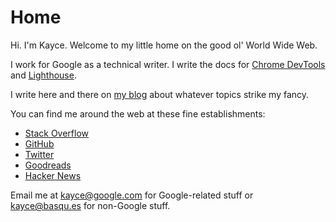 <h1>Home</h1>

<style>
  #summary {
    display: none;
  }
</style>

<p id="summary">
  The homepage of Kayce Basques.
</p>

Hi. I'm Kayce. Welcome to my little home on the good ol' World Wide Web.

I work for Google as a technical writer. I write the docs for
<a href="https://developers.google.com/web/tools/chrome-devtools"
   target="_blank" rel="noopener">Chrome DevTools</a> and
<a href="https://developers.google.com/web/tools/lighthouse"
   target="blank" rel="noopener">Lighthouse</a>.

I write here and there on [my blog](/blog/) about whatever topics strike my fancy.

You can find me around the web at these fine establishments:

* [Stack Overflow](https://stackoverflow.com/users/1669860/kayce-basques)
* [GitHub](https://github.com/kaycebasques)
* [Twitter](https://twitter.com/kaycebasques)
* [Goodreads](https://www.goodreads.com/kaycebasques)
* [Hacker News](https://news.ycombinator.com/user?id=kaycebasques)

Email me at kayce@google.com for Google-related stuff or kayce@basqu.es for non-Google stuff.
